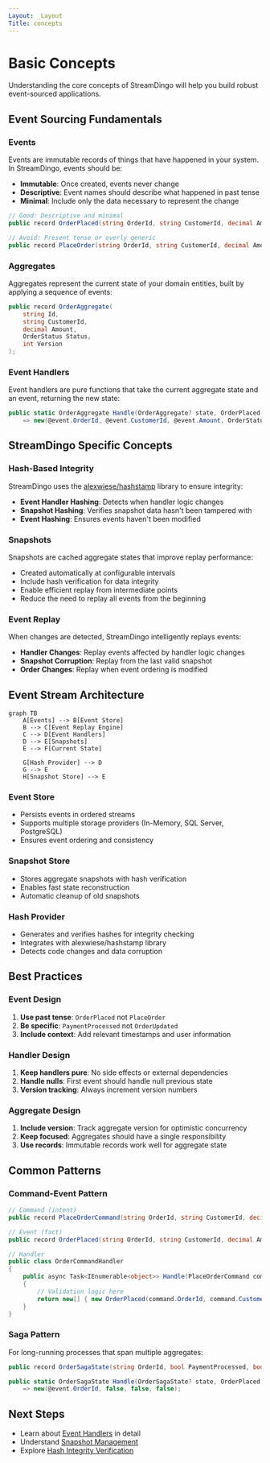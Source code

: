 ```yaml
---
Layout: _Layout
Title: concepts
---
```

# Basic Concepts

Understanding the core concepts of StreamDingo will help you build robust event-sourced applications.

## Event Sourcing Fundamentals

### Events
Events are immutable records of things that have happened in your system. In StreamDingo, events should be:

- **Immutable**: Once created, events never change
- **Descriptive**: Event names should describe what happened in past tense
- **Minimal**: Include only the data necessary to represent the change

```csharp
// Good: Descriptive and minimal
public record OrderPlaced(string OrderId, string CustomerId, decimal Amount, DateTime PlacedAt);

// Avoid: Present tense or overly generic
public record PlaceOrder(string OrderId, string CustomerId, decimal Amount);
```

### Aggregates
Aggregates represent the current state of your domain entities, built by applying a sequence of events:

```csharp
public record OrderAggregate(
    string Id,
    string CustomerId, 
    decimal Amount,
    OrderStatus Status,
    int Version
);
```

### Event Handlers
Event handlers are pure functions that take the current aggregate state and an event, returning the new state:

```csharp
public static OrderAggregate Handle(OrderAggregate? state, OrderPlaced @event)
    => new(@event.OrderId, @event.CustomerId, @event.Amount, OrderStatus.Placed, (state?.Version ?? 0) + 1);
```

## StreamDingo Specific Concepts

### Hash-Based Integrity
StreamDingo uses the [alexwiese/hashstamp](https://github.com/alexwiese/hashstamp) library to ensure integrity:

- **Event Handler Hashing**: Detects when handler logic changes
- **Snapshot Hashing**: Verifies snapshot data hasn't been tampered with
- **Event Hashing**: Ensures events haven't been modified

### Snapshots
Snapshots are cached aggregate states that improve replay performance:

- Created automatically at configurable intervals
- Include hash verification for data integrity
- Enable efficient replay from intermediate points
- Reduce the need to replay all events from the beginning

### Event Replay
When changes are detected, StreamDingo intelligently replays events:

- **Handler Changes**: Replay events affected by handler logic changes
- **Snapshot Corruption**: Replay from the last valid snapshot
- **Order Changes**: Replay when event ordering is modified

## Event Stream Architecture

```mermaid
graph TB
    A[Events] --> B[Event Store]
    B --> C[Event Replay Engine]
    C --> D[Event Handlers]
    D --> E[Snapshots]
    E --> F[Current State]
    
    G[Hash Provider] --> D
    G --> E
    H[Snapshot Store] --> E
```

### Event Store
- Persists events in ordered streams
- Supports multiple storage providers (In-Memory, SQL Server, PostgreSQL)
- Ensures event ordering and consistency

### Snapshot Store
- Stores aggregate snapshots with hash verification
- Enables fast state reconstruction
- Automatic cleanup of old snapshots

### Hash Provider
- Generates and verifies hashes for integrity checking
- Integrates with alexwiese/hashstamp library
- Detects code changes and data corruption

## Best Practices

### Event Design
1. **Use past tense**: `OrderPlaced` not `PlaceOrder`
2. **Be specific**: `PaymentProcessed` not `OrderUpdated`
3. **Include context**: Add relevant timestamps and user information

### Handler Design
1. **Keep handlers pure**: No side effects or external dependencies
2. **Handle nulls**: First event should handle null previous state
3. **Version tracking**: Always increment version numbers

### Aggregate Design
1. **Include version**: Track aggregate version for optimistic concurrency
2. **Keep focused**: Aggregates should have a single responsibility
3. **Use records**: Immutable records work well for aggregate state

## Common Patterns

### Command-Event Pattern
```csharp
// Command (intent)
public record PlaceOrderCommand(string OrderId, string CustomerId, decimal Amount);

// Event (fact)
public record OrderPlaced(string OrderId, string CustomerId, decimal Amount, DateTime PlacedAt);

// Handler
public class OrderCommandHandler
{
    public async Task<IEnumerable<object>> Handle(PlaceOrderCommand command)
    {
        // Validation logic here
        return new[] { new OrderPlaced(command.OrderId, command.CustomerId, command.Amount, DateTime.UtcNow) };
    }
}
```

### Saga Pattern
For long-running processes that span multiple aggregates:

```csharp
public record OrderSagaState(string OrderId, bool PaymentProcessed, bool InventoryReserved, bool EmailSent);

public static OrderSagaState Handle(OrderSagaState? state, OrderPlaced @event)
    => new(@event.OrderId, false, false, false);
```

## Next Steps

- Learn about [Event Handlers](../guide/event-handlers.html) in detail
- Understand [Snapshot Management](../guide/snapshots.html)
- Explore [Hash Integrity Verification](../guide/hash-integrity.html)
